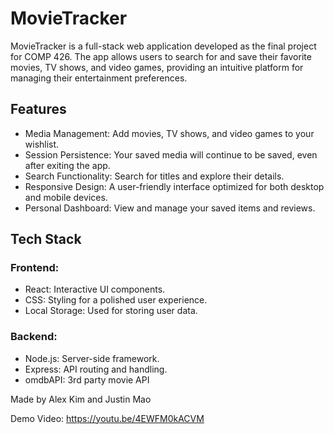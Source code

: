 # MovieTracker

MovieTracker is a full-stack web application developed as the final project for COMP 426. The app allows users to search for and save their favorite movies, TV shows, and video games, providing an intuitive platform for managing their entertainment preferences.

## Features
- Media Management: Add movies, TV shows, and video games to your wishlist.
- Session Persistence: Your saved media will continue to be saved, even after exiting the app.
- Search Functionality: Search for titles and explore their details.
- Responsive Design: A user-friendly interface optimized for both desktop and mobile devices.
- Personal Dashboard: View and manage your saved items and reviews.

## Tech Stack
### Frontend:
- React: Interactive UI components.
- CSS: Styling for a polished user experience.
- Local Storage: Used for storing user data.
### Backend:
- Node.js: Server-side framework.
- Express: API routing and handling.
- omdbAPI: 3rd party movie API


Made by Alex Kim and Justin Mao

Demo Video: https://youtu.be/4EWFM0kACVM
